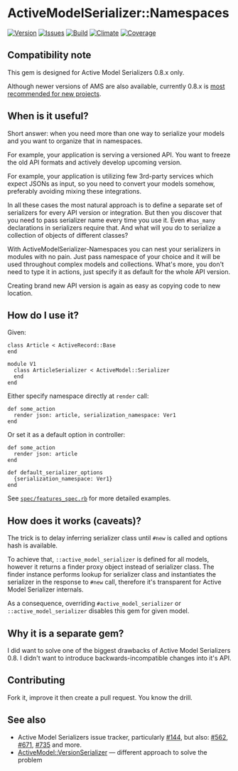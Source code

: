 # ActiveModelSerializer::Namespaces

[![Version][badge-version]][about-version]
[![Issues][badge-issues]][about-issues]
[![Build][badge-travis]][about-travis]
[![Climate][badge-climate]][about-climate]
[![Coverage][badge-coverage]][about-coverage]

## Compatibility note

This gem is designed for Active Model Serializers 0.8.x only.

Although newer versions of AMS are also available, currently 0.8.x is
[most recommended for new projects][ams-maintenance].

## When is it useful?

Short answer: when you need more than one way to serialize your models and
you want to organize that in namespaces.

For example, your application is serving a versioned API.  You want to
freeze the old API formats and actively develop upcoming version.

For example, your application is utilizing few 3rd-party services which expect
JSONs as input, so you need to convert your models somehow, preferably avoiding
mixing these integrations.

In all these cases the most natural approach is to define a separate set of
serializers for every API version or integration.  But then you discover that
you need to pass serializer name every time you use it.  Even `#has_many`
declarations in serializers require that.  And what will you do to serialize
a collection of objects of different classes?

With ActiveModelSerializer-Namespaces you can nest your serializers in modules
with no pain.  Just pass namespace of your choice and it will be used throughout
complex models and collections.  What's more, you don't need to type it in
actions, just specify it as default for the whole API version.

Creating brand new API version is again as easy as copying code to new location.

## How do I use it?

Given:

    class Article < ActiveRecord::Base
    end

    module V1
      class ArticleSerializer < ActiveModel::Serializer
      end
    end

Either specify namespace directly at `render` call:

    def some_action
      render json: article, serialization_namespace: Ver1
    end

Or set it as a default option in controller:

    def some_action
      render json: article
    end

    def default_serializer_options
      {serialization_namespace: Ver1}
    end

See [`spec/features_spec.rb`][spec-features] for more detailed examples.

## How does it works (caveats)?

The trick is to delay inferring serializer class until `#new` is called and
options hash is available.

To achieve that, `::active_model_serializer` is defined for all models, however
it returns a finder proxy object instead of serializer class.  The finder
instance performs lookup for serializer class and instantiates the serializer
in the response to `#new` call, therefore it's transparent for
Active Model Serializer internals.

As a consequence, overriding `#active_model_serializer`
or `::active_model_serializer` disables this gem for given model.

## Why it is a separate gem?

I did want to solve one of the biggest drawbacks of Active Model Serializers
0.8.  I didn't want to introduce backwards-incompatible changes into it's API.

## Contributing

Fork it, improve it then create a pull request.  You know the drill.

## See also

*   Active Model Serializers issue tracker, particularly [#144][ams-issue-144],
    but also: [#562][ams-issue-562], [#671][ams-issue-671],
    [#735][ams-issue-735] and more.
*   [ActiveModel::VersionSerializer][ams-contrib-version] — different approach
    to solve the problem

[ams-maintenance]: https://github.com/rails-api/active_model_serializers#maintenance-please-read
[ams-contrib-version]: https://github.com/hookercookerman/active_model_version_serializers
[ams-issue-144]: https://github.com/rails-api/active_model_serializers/issues/144
[ams-issue-562]: https://github.com/rails-api/active_model_serializers/issues/562
[ams-issue-671]: https://github.com/rails-api/active_model_serializers/issues/671
[ams-issue-735]: https://github.com/rails-api/active_model_serializers/issues/735
[spec-features]: https://github.com/skalee/active_model_serializers-namespaces/blob/master/spec/features_spec.rb

[about-climate]: https://codeclimate.com/github/skalee/active_model_serializers-namespaces
[about-coverage]: https://coveralls.io/r/skalee/active_model_serializers-namespaces
[about-issues]: https://github.com/skalee/active_model_serializers-namespaces/issues
[about-travis]: https://travis-ci.org/skalee/active_model_serializers-namespaces
[about-version]: https://rubygems.org/gems/active_model_serializer-namespaces
[badge-climate]: https://img.shields.io/codeclimate/github/skalee/active_model_serializers-namespaces.svg
[badge-coverage]: https://img.shields.io/coveralls/skalee/active_model_serializers-namespaces.svg
[badge-issues]: https://img.shields.io/github/issues-raw/skalee/active_model_serializers-namespaces.svg
[badge-travis]: https://img.shields.io/travis/skalee/active_model_serializers-namespaces.svg
[badge-version]: https://img.shields.io/gem/v/active_model_serializer-namespaces.svg
